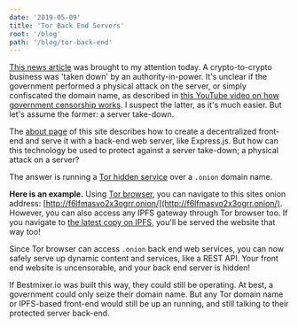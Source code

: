 ```yaml
---
date: '2019-05-09'
title: 'Tor Back End Servers'
root: '/blog'
path: '/blog/tor-back-end'
---
```


[This news article](https://www.coindesk.com/eu-authorities-crack-down-on-bitcoin-transaction-mixer) was
brought to my attention today. A crypto-to-crypto business was 'taken down' by
an authority-in-power.
It's unclear if the government performed a physical attack on the server, or
simply confiscated the domain name, as described
in [this YouTube video on how government censorship works](https://www.youtube.com/watch?v=RlNVyatwd5M). I suspect the latter, as it's much easier. But let's assume
the former: a server take-down.

The [about page](/about) of this site describes how to create a decentralized
front-end and serve it with a back-end web server, like Express.js. But how
can this technology
be used to protect against a server take-down; a physical attack on a server?

The answer is running a [Tor hidden service](https://2019.www.torproject.org/docs/onion-services.html.en) over
a `.onion` domain name.

**Here is an example.** Using [Tor browser](https://www.torproject.org/download/),
you can navigate to this sites onion
address: [http://f6lfmasvo2x3ogrr.onion/](http://f6lfmasvo2x3ogrr.onion/).
However, you can also access any IPFS gateway through Tor browser too. If you
navigate to [the latest copy on IPFS](/latest), you'll be served the website
that way too!

Since Tor browser can access `.onion` back end web services, you can now safely
serve up dynamic content and services, like a REST API. Your front end website
is uncensorable, and your back end server is hidden!

If Bestmixer.io was built this way, they could still be operating. At best, a
government could only seize their domain name. But any Tor domain name or
IPFS-based front-end would still be up an running, and still talking to their
protected server back-end.
